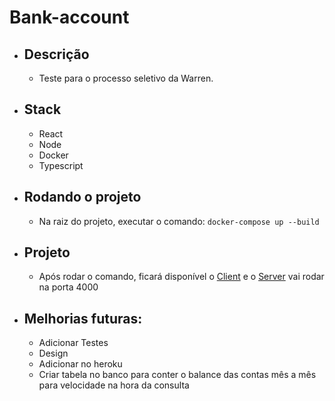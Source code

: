 # Bank-account

- ## Descrição

  - Teste para o processo seletivo da Warren.

- ## Stack

  - React
  - Node
  - Docker
  - Typescript

- ## Rodando o projeto

  - Na raiz do projeto, executar o comando: `docker-compose up --build`

- ## Projeto

  - Após rodar o comando, ficará disponível o [Client](http://localhost:3000) e o [Server](http://localhost:4000/) vai rodar na porta 4000

* ## Melhorias futuras:

  - Adicionar Testes
  - Design
  - Adicionar no heroku
  - Criar tabela no banco para conter o balance das contas mês a mês para velocidade na hora da consulta

